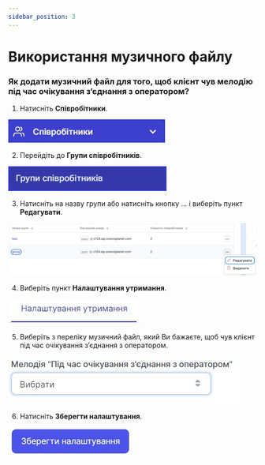 ```yaml
---
sidebar_position: 3
---
```


# Використання музичного файлу

### Як додати музичний файл для того, щоб клієнт чув мелодію під час очікування зʼєднання з оператором?
1.	Натисніть **Співробітники**.
 
 ![](../../img/general-settings/music-files/Рисунок53.png)

2.	Перейдіть до **Групи співробітників**.
 
 ![](../../img/general-settings/music-files/Рисунок54.png)

3.	Натисніть на назву групи або натисніть кнопку ... і виберіть пункт **Редагувати**.
 
 ![](../../img/general-settings/music-files/Рисунок55.png)

4.	Виберіть пункт **Налаштування утримання**.
 
 ![](../../img/general-settings/music-files/Рисунок56.png)

5.	Виберіть з переліку музичний файл, який Ви бажаєте, щоб чув клієнт під час очікування зʼєднання з оператором.
 
 ![](../../img/general-settings/music-files/Рисунок57.png)

6.	Натисніть **Зберегти налаштування**.
 
 ![](../../img/general-settings/music-files/Рисунок58.png)
